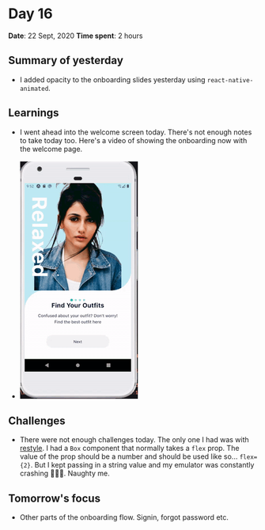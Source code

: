 # Day 16

**Date**: 22 Sept, 2020
**Time spent**: 2 hours

## Summary of yesterday

- I added opacity to the onboarding slides yesterday using `react-native-animated`.

## Learnings

- I went ahead into the welcome screen today. There's not enough notes to take today too. Here's a video of showing the onboarding now with the welcome page. <br><br>
- ![Onboarding with welcome screen](../images/gif/../gifs/onboarding-with-welcome-screen.gif)

## Challenges

- There were not enough challenges today. The only one I had was with [restyle](https://github.com/Shopify/restyle). I had a `Box` component that normally takes a `flex` prop. The value of the prop should be a number and should be used like so... `flex={2}`. But I kept passing in a string value and my emulator was constantly crashing 🤷🏾‍♀️. Naughty me.

## Tomorrow's focus

- Other parts of the onboarding flow. Signin, forgot password etc.
